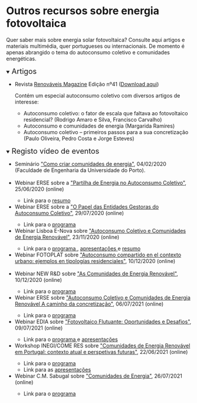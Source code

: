 # Outros recursos sobre energia fotovoltaica

Quer saber mais sobre energia solar fotovoltaica? Consulte aqui artigos e materiais multimédia, quer portugueses ou internacionais.
De momento é apenas abrangido o tema do autoconsumo coletivo e comunidades energéticas.<br>

<details open>
<summary> <span style="font-size:20px;">Artigos </span></summary>
<ul>

<li> Revista <a href="https://www.renovaveismagazine.pt/" target="_blank">Renováveis Magazine</a> Edição nº41 (<a href="https://www.renovaveismagazine.pt/revista-2/" target="_blank">Download aqui</a>) </li>

<p></p>Contém um especial autoconsumo coletivo com diversos artigos de interesse: 

<ul>
<li> Autoconsumo coletivo: o fator de escala que faltava ao fotovoltaico residencial? (Rodrigo Amaro e Silva, Francisco Carvalho)</li>
<li> Autoconsumo e comunidades de energia (Margarida Ramires) </li>
<li> Autoconsumo coletivo – primeiros passos para a sua concretização (Paulo Oliveira, Pedro Costa e Jorge Esteves)</li>
</ul>

</ul>
</details>

<details open>
<summary> <span style="font-size:20px;">Registo vídeo de eventos</span></summary>

<ul>
<li> Seminário <a href="https://www.youtube.com/watch?v=TJt7GP-mCgE" target="_blank">"Como criar comunidades de energia"</a>, 04/02/2020 (Faculdade de Engenharia da Universidade do Porto).  </li> 
<br> 

<li> Webinar ERSE sobre a <a href="https://www.youtube.com/watch?v=TjNuCm4gFjM" target="_blank"> "Partilha de Energia no Autoconsumo Coletivo"</a>, 25/06/2020 (online) </li>
<ul><li> Link para o <a href="https://www.erse.pt/comunicacao/destaques/1%C2%BA-webinar-erse-analisou-modelos-de-partilha-de-energia-no-autoconsumo-coletivo/" target="_blank"> resumo </a></li></ul>

<li> Webinar ERSE sobre a <a href="https://www.youtube.com/watch?v=o1KiRZUU5iA" target="_blank"> "O Papel das Entidades Gestoras do Autoconsumo Coletivo"</a>, 29/07/2020 (online) </li>
<ul><li> Link para o <a href="https://www.erse.pt/media/5gfgw0lj/programa_webinar_20200729.png" target="_blank"> programa </a></li></ul>

<li> Webinar Lisboa E-Nova sobre <a href="https://www.youtube.com/watch?v=q4lRIdWtT7w" target="_blank"> "Autoconsumo Coletivo e Comunidades de Energia Renovável"</a>, 23/11/2020 (online) </li>
<ul><li> Link para o <a href="https://oinstalador.com/Artigos/319418-Autoconsumo-coletivo-e-comunidades-de-energia-renovavel-em-debate-a-23-de-novembro.html" target="_blank"> programa </a>,
<a href="https://lisboaenova.org/autoconsumo-coletivo-e-comunidades-de-energia-renovavel/#1606130650352-3cdf9151-ceea" target="_blank"> apresentações </a> e 
<a href="https://www.ambientemagazine.com/especialistas-debatem-autoconsumo-coletivo-e-comunidades-de-energia-renovavel/" target="_blank"> resumo</a> 
</li></ul>

<li> Webinar FOTOPLAT sobre <a href="https://www.youtube.com/watch?v=5xS06A5mmdw" target="_blank"> "Autoconsumo compartido en el contexto urbano: ejemplos en tipologías residenciales"</a>, 10/12/2020 (online) </li>
<br>

<li> Webinar NEW R&D sobre <a href="https://www.youtube.com/watch?v=rfRm3FvAON0" target="_blank"> "As Comunidades de Energia Renovável"</a>, 10/12/2020 (online) </li>
<ul><li> Link para o <a href="https://www.edp.com/pt-pt/inovacao/new-rd-sessions#comunidades-energia" target="_blank"> programa </a></li></ul>

<li> Webinar ERSE sobre <a href="https://www.youtube.com/watch?v=OH-QDPQrv9E" target="_blank"> "Autoconsumo Coletivo e Comunidades de Energia Renovável A caminho da concretização"</a>, 06/07/2021 (online) </li>
<ul><li> Link para o <a href="https://www.erse.pt/media/1lnbzos3/programa_webinar_30-06-21.pdf" target="_blank"> programa </a></li></ul>

<li> Webinar EDIA sobre <a href="https://www.youtube.com/watch?v=DH-3-YdpIBU" target="_blank"> "Fotovoltaico Flutuante: Oportunidades e Desafios"</a>, 09/07/2021 (online) </li>
<ul><li> Link para o <a href="https://vozdocampo.pt/2021/07/01/webinar-internacional-fotovoltaico-flutuante-oportunidades-e-desafios-9-julho-2021/" target="_blank"> programa </a> e 
<a href="https://www.erse.pt/media/jjphr1b5/autoconsumo_webinar_06-07-21_pdf-carrossel.pdf" target="_blank"> apresentações </a></li></ul>

<li> Workshop INEGI/COME RES sobre <a href="https://www.youtube.com/watch?v=f6iQB98l6OM" target="_blank"> "Comunidades de Energia Renovável em Portugal: contexto atual e perspetivas futuras"</a>, 22/06/2021 (online) </li>
<ul><li> Link para o <a href="http://inegi.pt/pt/eventos/workshop-comunidades-de-energia-renovavel-em-portugal-contexto-atual-e-perspetivas-futuras/" target="_blank"> programa </a></li>

<li> Link para as <a href="https://drive.google.com/drive/folders/1kE_SMbjYpw2bUF5tqQvCjqLvaM0kI8He" target="_blank"> apresentações </a></li></ul>


<li> Webinar C.M. Sabugal sobre <a href="https://www.facebook.com/sabugal.concelho/videos/531706518167888" target="_blank"> "Comunidades de Energia"</a>, 26/07/2021 (online) </li>
<ul><li> Link para o <a href="https://www.cm-sabugal.pt/conferencia-online-comunidades-de-energia/" target="_blank"> programa </a></li></ul>

<br>



</ul>
</details>